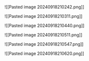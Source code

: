 ![[Pasted image 20240918210242.png]]


![[Pasted image 20240918210311.png]]


![[Pasted image 20240918210440.png]]


![[Pasted image 20240918210511.png]]



![[Pasted image 20240918210547.png]]


![[Pasted image 20240918210620.png]]


